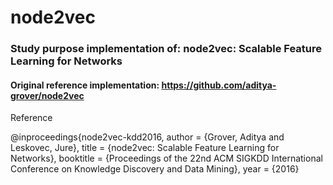# node2vec

### Study purpose implementation of: node2vec: Scalable Feature Learning for Networks

#### Original reference implementation: https://github.com/aditya-grover/node2vec

Reference

@inproceedings{node2vec-kdd2016,
author = {Grover, Aditya and Leskovec, Jure},
 title = {node2vec: Scalable Feature Learning for Networks},
 booktitle = {Proceedings of the 22nd ACM SIGKDD International Conference on Knowledge Discovery and Data Mining},
 year = {2016}
 
